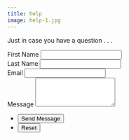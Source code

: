 ```yaml
---
title: help
image: help-1.jpg
---
```

<p>
	Just in case you have a question . . .
</p>
<form action="https://formspree.io/{{ site.email }}" method="POST">
	<div class="field half first">
		<label for="name">First Name</label>
		<input type="text" name="first-name" id="first-name" required/>
	</div>
	<div class="field half">
		<label for="name">Last Name</label>
		<input type="text" name="last-name" id="last-name" required/>
	</div>
	<div class="field">
		<label for="email">Email</label>
		<input type="text" name="_replyto" id="email" required/>
	</div>
	<div class="field">
		<label for="message">Message</label>
		<textarea name="message" id="message" rows="4" required></textarea>
	</div>
	<ul class="actions">
		<li><input type="submit" value="Send Message" class="special" /></li>
		<li><input type="reset" value="Reset" /></li>
	</ul>
</form>